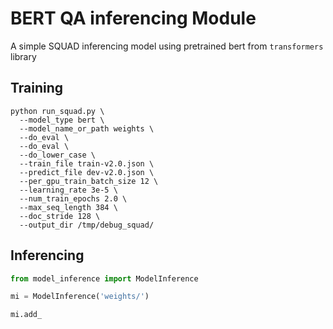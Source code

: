 # BERT QA inferencing Module 
A simple SQUAD inferencing model using pretrained bert from `transformers` library

## Training
```
python run_squad.py \
  --model_type bert \
  --model_name_or_path weights \
  --do_eval \
  --do_eval \
  --do_lower_case \
  --train_file train-v2.0.json \
  --predict_file dev-v2.0.json \
  --per_gpu_train_batch_size 12 \
  --learning_rate 3e-5 \
  --num_train_epochs 2.0 \
  --max_seq_length 384 \
  --doc_stride 128 \
  --output_dir /tmp/debug_squad/
```

## Inferencing
```python
from model_inference import ModelInference

mi = ModelInference('weights/')

mi.add_
```